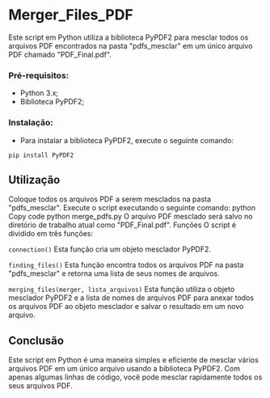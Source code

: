 # Merger_Files_PDF
Este script em Python utiliza a biblioteca PyPDF2 para mesclar todos os arquivos PDF encontrados na pasta "pdfs_mesclar" em um único arquivo PDF chamado "PDF_Final.pdf".

### Pré-requisitos:

- Python 3.x;
- Biblioteca PyPDF2;

### Instalação:

- Para instalar a biblioteca PyPDF2, execute o seguinte comando:

```
pip install PyPDF2
```

## Utilização

Coloque todos os arquivos PDF a serem mesclados na pasta "pdfs_mesclar".
Execute o script executando o seguinte comando:
python
Copy code
python merge_pdfs.py
O arquivo PDF mesclado será salvo no diretório de trabalho atual como "PDF_Final.pdf".
Funções
O script é dividido em três funções:

`connection()`
Esta função cria um objeto mesclador PyPDF2.

`finding_files()`
Esta função encontra todos os arquivos PDF na pasta "pdfs_mesclar" e retorna uma lista de seus nomes de arquivos.

`merging_files(merger, lista_arquivos)`
Esta função utiliza o objeto mesclador PyPDF2 e a lista de nomes de arquivos PDF para anexar todos os arquivos PDF ao objeto mesclador e salvar o resultado em um novo arquivo.

## Conclusão
Este script em Python é uma maneira simples e eficiente de mesclar vários arquivos PDF em um único arquivo usando a biblioteca PyPDF2. Com apenas algumas linhas de código, você pode mesclar rapidamente todos os seus arquivos PDF.